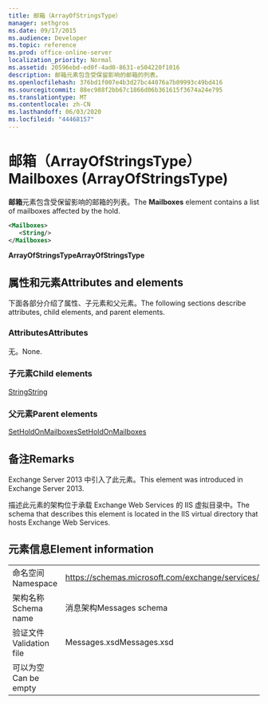 ```yaml
---
title: 邮箱（ArrayOfStringsType）
manager: sethgros
ms.date: 09/17/2015
ms.audience: Developer
ms.topic: reference
ms.prod: office-online-server
localization_priority: Normal
ms.assetid: 20596ebd-ed0f-4ad0-8631-e504220f1016
description: 邮箱元素包含受保留影响的邮箱的列表。
ms.openlocfilehash: 376bd1f007e4b3d27bc44076a7b09993c49bd416
ms.sourcegitcommit: 88ec988f2bb67c1866d06b361615f3674a24e795
ms.translationtype: MT
ms.contentlocale: zh-CN
ms.lasthandoff: 06/03/2020
ms.locfileid: "44468157"
---
```

# <a name="mailboxes-arrayofstringstype"></a><span data-ttu-id="429ad-103">邮箱（ArrayOfStringsType）</span><span class="sxs-lookup"><span data-stu-id="429ad-103">Mailboxes (ArrayOfStringsType)</span></span>

<span data-ttu-id="429ad-104">**邮箱**元素包含受保留影响的邮箱的列表。</span><span class="sxs-lookup"><span data-stu-id="429ad-104">The **Mailboxes** element contains a list of mailboxes affected by the hold.</span></span> 
  
```XML
<Mailboxes>
   <String/>
</Mailboxes>
```

<span data-ttu-id="429ad-105">**ArrayOfStringsType**</span><span class="sxs-lookup"><span data-stu-id="429ad-105">**ArrayOfStringsType**</span></span>

## <a name="attributes-and-elements"></a><span data-ttu-id="429ad-106">属性和元素</span><span class="sxs-lookup"><span data-stu-id="429ad-106">Attributes and elements</span></span>

<span data-ttu-id="429ad-107">下面各部分介绍了属性、子元素和父元素。</span><span class="sxs-lookup"><span data-stu-id="429ad-107">The following sections describe attributes, child elements, and parent elements.</span></span>
  
### <a name="attributes"></a><span data-ttu-id="429ad-108">Attributes</span><span class="sxs-lookup"><span data-stu-id="429ad-108">Attributes</span></span>

<span data-ttu-id="429ad-109">无。</span><span class="sxs-lookup"><span data-stu-id="429ad-109">None.</span></span>
  
### <a name="child-elements"></a><span data-ttu-id="429ad-110">子元素</span><span class="sxs-lookup"><span data-stu-id="429ad-110">Child elements</span></span>

[<span data-ttu-id="429ad-111">String</span><span class="sxs-lookup"><span data-stu-id="429ad-111">String</span></span>](string.md)
  
### <a name="parent-elements"></a><span data-ttu-id="429ad-112">父元素</span><span class="sxs-lookup"><span data-stu-id="429ad-112">Parent elements</span></span>

[<span data-ttu-id="429ad-113">SetHoldOnMailboxes</span><span class="sxs-lookup"><span data-stu-id="429ad-113">SetHoldOnMailboxes</span></span>](setholdonmailboxes.md)
  
## <a name="remarks"></a><span data-ttu-id="429ad-114">备注</span><span class="sxs-lookup"><span data-stu-id="429ad-114">Remarks</span></span>

<span data-ttu-id="429ad-115">Exchange Server 2013 中引入了此元素。</span><span class="sxs-lookup"><span data-stu-id="429ad-115">This element was introduced in Exchange Server 2013.</span></span>
  
<span data-ttu-id="429ad-116">描述此元素的架构位于承载 Exchange Web Services 的 IIS 虚拟目录中。</span><span class="sxs-lookup"><span data-stu-id="429ad-116">The schema that describes this element is located in the IIS virtual directory that hosts Exchange Web Services.</span></span>
  
## <a name="element-information"></a><span data-ttu-id="429ad-117">元素信息</span><span class="sxs-lookup"><span data-stu-id="429ad-117">Element information</span></span>

|||
|:-----|:-----|
|<span data-ttu-id="429ad-118">命名空间</span><span class="sxs-lookup"><span data-stu-id="429ad-118">Namespace</span></span>  <br/> |https://schemas.microsoft.com/exchange/services/2006/messages  <br/> |
|<span data-ttu-id="429ad-119">架构名称</span><span class="sxs-lookup"><span data-stu-id="429ad-119">Schema name</span></span>  <br/> |<span data-ttu-id="429ad-120">消息架构</span><span class="sxs-lookup"><span data-stu-id="429ad-120">Messages schema</span></span>  <br/> |
|<span data-ttu-id="429ad-121">验证文件</span><span class="sxs-lookup"><span data-stu-id="429ad-121">Validation file</span></span>  <br/> |<span data-ttu-id="429ad-122">Messages.xsd</span><span class="sxs-lookup"><span data-stu-id="429ad-122">Messages.xsd</span></span>  <br/> |
|<span data-ttu-id="429ad-123">可以为空</span><span class="sxs-lookup"><span data-stu-id="429ad-123">Can be empty</span></span>  <br/> ||
   

